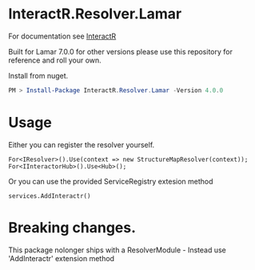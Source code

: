 # InteractR.Resolver.Lamar
For documentation see [InteractR](https://github.com/madebykrol/InteractR)

Built for Lamar 7.0.0 for other versions please use this repository for reference and roll your own.


Install from nuget.
```PowerShell
PM > Install-Package InteractR.Resolver.Lamar -Version 4.0.0
```

# Usage 
Either you can register the resolver yourself.
```Csharp
For<IResolver>().Use(context => new StructureMapResolver(context));
For<IInteractorHub>().Use<Hub>();
```

Or you can use the provided ServiceRegistry extesion method
```Csharp
services.AddInteractr()
```

# Breaking changes.
This package nolonger ships with a ResolverModule - Instead use 'AddInteractr' extension method 